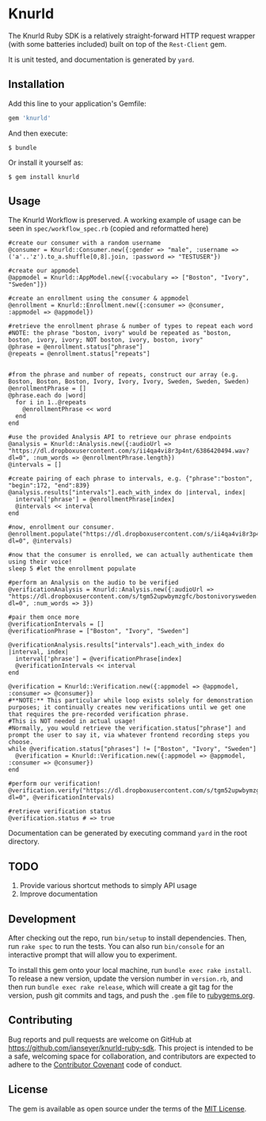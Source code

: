 # Knurld

The Knurld Ruby SDK is a relatively straight-forward HTTP request wrapper (with some batteries included) built on top of the `Rest-Client` gem.

It is unit tested, and documentation is generated by `yard`.


## Installation

Add this line to your application's Gemfile:

```ruby
gem 'knurld'
```

And then execute:

    $ bundle

Or install it yourself as:

    $ gem install knurld

## Usage

The Knurld Workflow is preserved. A working example of usage can be seen in `spec/workflow_spec.rb` (copied and reformatted here)

```
#create our consumer with a random username
@consumer = Knurld::Consumer.new({:gender => "male", :username => ('a'..'z').to_a.shuffle[0,8].join, :password => "TESTUSER"})

#create our appmodel
@appmodel = Knurld::AppModel.new({:vocabulary => ["Boston", "Ivory", "Sweden"]})

#create an enrollment using the consumer & appmodel
@enrollment = Knurld::Enrollment.new({:consumer => @consumer, :appmodel => @appmodel})

#retrieve the enrollment phrase & number of types to repeat each word
#NOTE: the phrase "boston, ivory" would be repeated as "boston, boston, ivory, ivory; NOT boston, ivory, boston, ivory"
@phrase = @enrollment.status["phrase"]
@repeats = @enrollment.status["repeats"]


#from the phrase and number of repeats, construct our array (e.g. Boston, Boston, Boston, Ivory, Ivory, Ivory, Sweden, Sweden, Sweden)
@enrollmentPhrase = []
@phrase.each do |word|
  for i in 1..@repeats
    @enrollmentPhrase << word
  end
end

#use the provided Analysis API to retrieve our phrase endpoints
@analysis = Knurld::Analysis.new({:audioUrl => "https://dl.dropboxusercontent.com/s/ii4qa4vi8r3p4nt/6386420494.wav?dl=0", :num_words => @enrollmentPhrase.length})
@intervals = []

#create pairing of each phrase to intervals, e.g. {"phrase":"boston", "begin":172, "end":839}
@analysis.results["intervals"].each_with_index do |interval, index|
  interval['phrase'] = @enrollmentPhrase[index]
  @intervals << interval
end

#now, enrollment our consumer.
@enrollment.populate("https://dl.dropboxusercontent.com/s/ii4qa4vi8r3p4nt/6386420494.wav?dl=0", @intervals)

#now that the consumer is enrolled, we can actually authenticate them using their voice!
sleep 5 #let the enrollment populate

#perform an Analysis on the audio to be verified
@verificationAnalysis = Knurld::Analysis.new({:audioUrl => "https://dl.dropboxusercontent.com/s/tgm52upwbymzgfc/bostonivorysweden.wav?dl=0", :num_words => 3})

#pair them once more
@verificationIntervals = []
@verificationPhrase = ["Boston", "Ivory", "Sweden"]

@verificationAnalysis.results["intervals"].each_with_index do |interval, index|
  interval['phrase'] = @verificationPhrase[index]
  @verificationIntervals << interval
end

@verification = Knurld::Verification.new({:appmodel => @appmodel, :consumer => @consumer})
#**NOTE:** This particular while loop exists solely for demonstration purposes; it continually creates new verifications until we get one that requires the pre-recorded verification phrase.
#This is NOT needed in actual usage!
#Normally, you would retrieve the verification.status["phrase"] and prompt the user to say it, via whatever frontend recording steps you choose.
while @verification.status["phrases"] != ["Boston", "Ivory", "Sweden"]
  @verification = Knurld::Verification.new({:appmodel => @appmodel, :consumer => @consumer})
end

#perform our verification!
@verification.verify("https://dl.dropboxusercontent.com/s/tgm52upwbymzgfc/bostonivorysweden.wav?dl=0", @verificationIntervals)

#retrieve verification status
@verification.status # => true
```

Documentation can be generated by executing command `yard` in the root directory.

## TODO
1. Provide various shortcut methods to simply API usage
2. Improve documentation

## Development

After checking out the repo, run `bin/setup` to install dependencies. Then, run `rake spec` to run the tests. You can also run `bin/console` for an interactive prompt that will allow you to experiment.

To install this gem onto your local machine, run `bundle exec rake install`. To release a new version, update the version number in `version.rb`, and then run `bundle exec rake release`, which will create a git tag for the version, push git commits and tags, and push the `.gem` file to [rubygems.org](https://rubygems.org).

## Contributing

Bug reports and pull requests are welcome on GitHub at https://github.com/ianseyer/knurld-ruby-sdk. This project is intended to be a safe, welcoming space for collaboration, and contributors are expected to adhere to the [Contributor Covenant](http://contributor-covenant.org) code of conduct.


## License

The gem is available as open source under the terms of the [MIT License](http://opensource.org/licenses/MIT).
